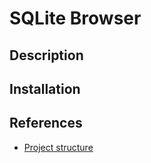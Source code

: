 # SQLite Browser

## Description

## Installation

## References

- [Project structure](https://qvault.io/golang/golang-project-structure/)